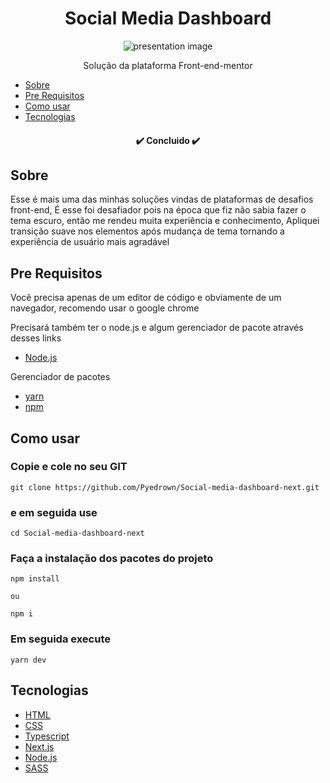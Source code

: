 <h1 align="center">Social Media Dashboard</h1>

<div align="center">
 <img
      src="https://github.com/Pyedrown/Social-media-dashboard-next/blob/main/presentation.PNG"
      alt="presentation image"
 />
</div>

<p align="center">Solução da plataforma Front-end-mentor</p>

* [Sobre](#Sobre)
* [Pre Requisitos](#Pre-requisitos)
* [Como usar](#Como-user)
* [Tecnologias](#tecnologias)

<h4 align="center">
 ✔️ Concluido ✔️
</h4>

## Sobre
Esse é mais uma das minhas soluções vindas de plataformas de desafios front-end, É esse foi desafiador pois na época que fiz não sabia fazer o tema escuro,
então me rendeu muita experiência e conhecimento, Apliquei transição suave nos elementos após mudança de tema tornando a experiência de usuário mais agradável

## Pre Requisitos
Você precisa apenas de um editor de código e obviamente de um navegador, recomendo usar o google chrome

Precisará também ter o node.js e algum gerenciador de pacote através desses links

* [Node.js](https://nodejs.org/en/)

Gerenciador de pacotes
* [yarn](https://classic.yarnpkg.com/lang/en/docs/install/#windows-stable)
* [npm](https://docs.npmjs.com/downloading-and-installing-node-js-and-npm)

## Como usar

### Copie e cole no seu GIT
```
git clone https://github.com/Pyedrown/Social-media-dashboard-next.git
```

### e em seguida use
```
cd Social-media-dashboard-next
```

### Faça a instalação dos pacotes do projeto
```
npm install

ou

npm i
```

### Em seguida execute
```
yarn dev
```

## Tecnologias

- [HTML](https://developer.mozilla.org/pt-BR/docs/Web/HTML)
- [CSS](https://developer.mozilla.org/pt-BR/docs/Web/CSS)
- [Typescript](https://www.typescriptlang.org)
- [Next.js](https://nextjs.org)
- [Node.js](https://nodejs.org/en/)
- [SASS](https://sass-lang.com)
